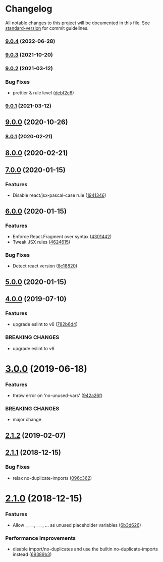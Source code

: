 # Changelog

All notable changes to this project will be documented in this file. See [standard-version](https://github.com/conventional-changelog/standard-version) for commit guidelines.

### [9.0.4](https://github.com/whatever-company/eslint-config-elium/compare/v9.0.3...v9.0.4) (2022-06-28)

### [9.0.3](https://github.com/whatever-company/eslint-config-elium/compare/v9.0.2...v9.0.3) (2021-10-20)

### [9.0.2](https://github.com/whatever-company/eslint-config-elium/compare/v9.0.1...v9.0.2) (2021-03-12)


### Bug Fixes

* prettier & rule level ([debf2c6](https://github.com/whatever-company/eslint-config-elium/commit/debf2c60222e3fbcd8da1f64059d8742e2da90fb))

### [9.0.1](https://github.com/whatever-company/eslint-config-elium/compare/v9.0.0...v9.0.1) (2021-03-12)

## [9.0.0](https://github.com/whatever-company/eslint-config-elium/compare/v8.0.1...v9.0.0) (2020-10-26)

### [8.0.1](https://github.com/whatever-company/eslint-config-elium/compare/v8.0.0...v8.0.1) (2020-02-21)



## [8.0.0](https://github.com/whatever-company/eslint-config-elium/compare/v7.0.0...v8.0.0) (2020-02-21)



## [7.0.0](https://gitlab.com/elium/product/eslint-config-elium/compare/v6.0.0...v7.0.0) (2020-01-15)


### Features

* Disable react/jsx-pascal-case rule ([1941346](https://gitlab.com/elium/product/eslint-config-elium/commit/194134668cdece394de2e1fefb4e924afbdb7016))

## [6.0.0](https://gitlab.com/elium/product/eslint-config-elium/compare/v5.0.0...v6.0.0) (2020-01-15)


### Features

* Enforce React.Fragment over syntax ([4301442](https://gitlab.com/elium/product/eslint-config-elium/commit/430144292e5fccf256135d99ba67b737d8a51829))
* Tweak JSX rules ([4624615](https://gitlab.com/elium/product/eslint-config-elium/commit/46246157d415438d65040a99e5570df1958aa27c))


### Bug Fixes

* Detect react version ([8c18820](https://gitlab.com/elium/product/eslint-config-elium/commit/8c1882010780453bdd70dbfb4ea4fa7972083725))

## [5.0.0](https://gitlab.com/elium/product/eslint-config-elium/compare/v4.0.0...v5.0.0) (2020-01-15)

## [4.0.0](https://gitlab.com/elium/product/eslint-config-elium/compare/v3.0.0...v4.0.0) (2019-07-10)


### Features

* upgrade eslint to v6 ([782b6d4](https://gitlab.com/elium/product/eslint-config-elium/commit/782b6d4))


### BREAKING CHANGES

* upgrade eslint to v6



# [3.0.0](https://gitlab.com/elium/product/eslint-config-elium/compare/v2.2.1...v3.0.0) (2019-06-18)


### Features

* throw error on 'no-unused-vars' ([942a26f](https://gitlab.com/elium/product/eslint-config-elium/commit/942a26f))


### BREAKING CHANGES

* major change



<a name="2.1.2"></a>
## [2.1.2](https://gitlab.com/elium/product/eslint-config-elium/compare/v2.1.1...v2.1.2) (2019-02-07)



<a name="2.1.1"></a>
## [2.1.1](https://gitlab.com/elium/product/eslint-config-elium/compare/v2.1.0...v2.1.1) (2018-12-15)


### Bug Fixes

* relax no-duplicate-imports ([096c362](https://gitlab.com/elium/product/eslint-config-elium/commit/096c362))



<a name="2.1.0"></a>
# [2.1.0](https://gitlab.com/elium/product/eslint-config-elium/compare/v2.0.2...v2.1.0) (2018-12-15)


### Features

* Allow _, __, ___, ... as unused placeholder variables ([6b3d626](https://gitlab.com/elium/product/eslint-config-elium/commit/6b3d626))


### Performance Improvements

* disable import/no-duplicates and use the builtin no-duplicate-imports instead ([69389b3](https://gitlab.com/elium/product/eslint-config-elium/commit/69389b3))
